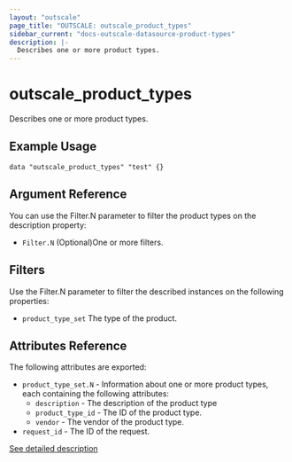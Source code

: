 ```yaml
---
layout: "outscale"
page_title: "OUTSCALE: outscale_product_types"
sidebar_current: "docs-outscale-datasource-product-types"
description: |-
  Describes one or more product types.
---
```


# outscale_product_types

Describes one or more product types.

## Example Usage

```hcl
data "outscale_product_types" "test" {}
```

## Argument Reference

You can use the Filter.N parameter to filter the product types on the description property:

* `Filter.N` (Optional)One or more filters.

## Filters

Use the Filter.N parameter to filter the described instances on the following properties:

* `product_type_set` The type of the product.

## Attributes Reference

The following attributes are exported:

* `product_type_set.N` - Information about one or more product types, each containing the following attributes:
  - `description` - The description of the product type
  - `product_type_id` - The ID of the product type.
  - `vendor` - The vendor of the product type.
* `request_id` - The ID of the request.

[See detailed description](http://docs.outscale.com/api_fcu/operations/Action_DescribeProductTypes_get.html#_api_fcu-action_describeproducttypes_get)
